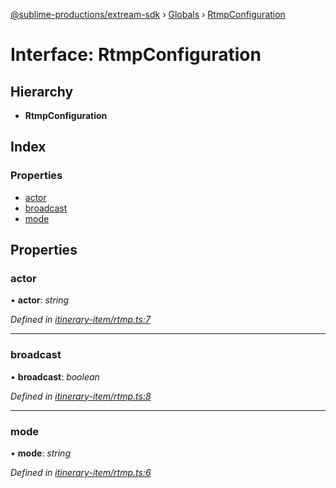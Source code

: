 [@sublime-productions/extream-sdk](../README.md) › [Globals](../globals.md) › [RtmpConfiguration](rtmpconfiguration.md)

# Interface: RtmpConfiguration

## Hierarchy

* **RtmpConfiguration**

## Index

### Properties

* [actor](rtmpconfiguration.md#actor)
* [broadcast](rtmpconfiguration.md#broadcast)
* [mode](rtmpconfiguration.md#mode)

## Properties

###  actor

• **actor**: *string*

*Defined in [itinerary-item/rtmp.ts:7](https://github.com/Extream-SaaS/ex-sdk/blob/be861a6/src/itinerary-item/rtmp.ts#L7)*

___

###  broadcast

• **broadcast**: *boolean*

*Defined in [itinerary-item/rtmp.ts:8](https://github.com/Extream-SaaS/ex-sdk/blob/be861a6/src/itinerary-item/rtmp.ts#L8)*

___

###  mode

• **mode**: *string*

*Defined in [itinerary-item/rtmp.ts:6](https://github.com/Extream-SaaS/ex-sdk/blob/be861a6/src/itinerary-item/rtmp.ts#L6)*
